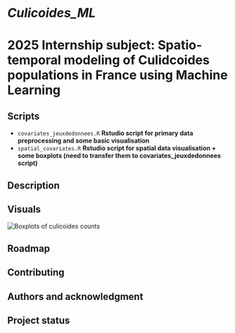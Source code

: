 # _Culicoides_ML_

# 2025 Internship subject: **Spatio-temporal modeling of Culidcoides populations in France using Machine Learning**

## Scripts
- `covariates_jeuxdedonnees.R`
    **Rstudio script for primary data preprocessing and some basic visualisation**
- `spatial_covariates.R`
    **Rstudio script for spatial data visualisation + some boxplots (need to transfer them to covariates_jeuxdedonnees script)**
## Description

## Visuals
![Boxplots of culicoides counts](./culicoides_ml/Visualised_Data_basic/boxplots_vertical_page-0001.jpg)

## Roadmap


## Contributing


## Authors and acknowledgment




## Project status

